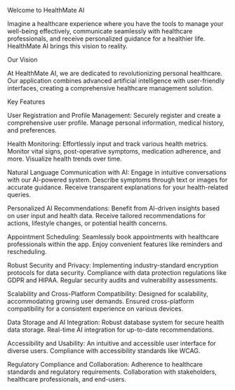 Welcome to HealthMate AI    

Imagine a healthcare experience where you have the tools to manage your well-being effectively, communicate seamlessly with healthcare professionals, and receive personalized guidance for a healthier life. HealthMate AI brings this vision to reality.

Our Vision

At HealthMate AI, we are dedicated to revolutionizing personal healthcare. Our application combines advanced artificial intelligence with user-friendly interfaces, creating a comprehensive healthcare management solution.

Key Features

User Registration and Profile Management: Securely register and create a comprehensive user profile. Manage personal information, medical history, and preferences.

Health Monitoring: Effortlessly input and track various health metrics. Monitor vital signs, post-operative symptoms, medication adherence, and more. Visualize health trends over time.

Natural Language Communication with AI: Engage in intuitive conversations with our AI-powered system. Describe symptoms through text or images for accurate guidance. Receive transparent explanations for your health-related queries.

Personalized AI Recommendations: Benefit from AI-driven insights based on user input and health data. Receive tailored recommendations for actions, lifestyle changes, or potential health concerns.

Appointment Scheduling: Seamlessly book appointments with healthcare professionals within the app. Enjoy convenient features like reminders and rescheduling.

Robust Security and Privacy: Implementing industry-standard encryption protocols for data security. Compliance with data protection regulations like GDPR and HIPAA. Regular security audits and vulnerability assessments.

Scalability and Cross-Platform Compatibility: Designed for scalability, accommodating growing user demands. Ensured cross-platform compatibility for a consistent experience on various devices.

Data Storage and AI Integration: Robust database system for secure health data storage. Real-time AI integration for up-to-date recommendations.

Accessibility and Usability: An intuitive and accessible user interface for diverse users. Compliance with accessibility standards like WCAG.

Regulatory Compliance and Collaboration: Adherence to healthcare standards and regulatory requirements. Collaboration with stakeholders, healthcare professionals, and end-users.

